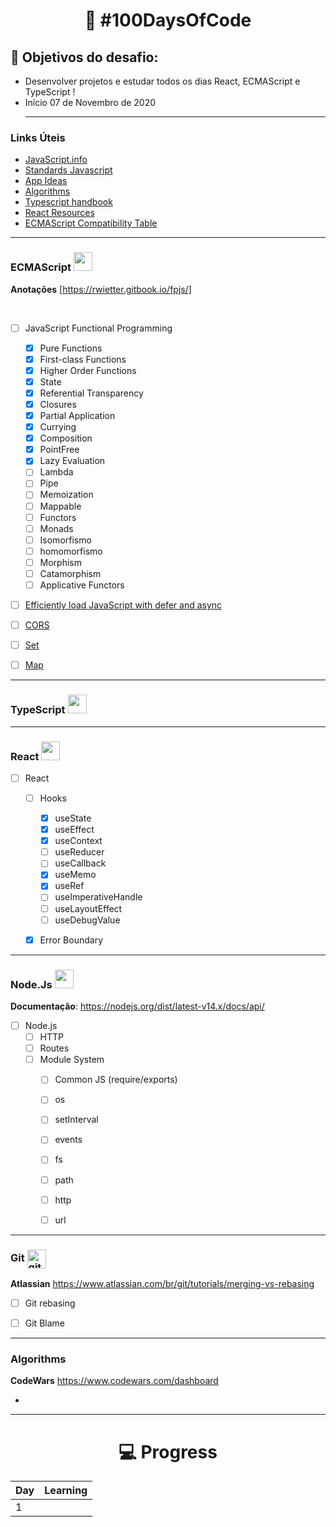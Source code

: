 
<h1 align="center">
   🚀 #100DaysOfCode
</h1>



## 🎯 Objetivos do desafio: 
- Desenvolver projetos e estudar todos os dias React, ECMAScript e TypeScript !
- Início 07 de Novembro de 2020 <hr>




### Links Úteis

- [JavaScript.info](https://javascript.info/)
- [Standards Javascript](https://standardjs.com/rules.html)
- [App Ideas](https://github.com/florinpop17/app-ideas)
- [Algorithms](https://github.com/trekhleb/javascript-algorithms)
- [Typescript handbook](https://jorgedacostaza.gitbook.io/typescript-pt/project/compilation-context/tsconfig)
- [React Resources](https://reactresources.com/)
- [ECMAScript Compatibility Table](https://kangax.github.io/compat-table/es2016plus/)


<hr>


### ECMAScript <img src="https://img.icons8.com/color/144/000000/javascript.png" width="30"/>

**Anotações** [https://rwietter.gitbook.io/fpjs/]

<br/>

- [ ] JavaScript Functional Programming
  - [x] Pure Functions
  - [x] First-class Functions
  - [x] Higher Order Functions
  - [x] State
  - [x] Referential Transparency
  - [x] Closures
  - [x] Partial Application
  - [x] Currying
  - [x] Composition
  - [x] PointFree
  - [x] Lazy Evaluation
  - [ ] Lambda
  - [ ] Pipe
  - [ ] Memoization
  - [ ] Mappable
  - [ ] Functors
  - [ ] Monads
  - [ ] Isomorfismo
  - [ ] homomorfismo
  - [ ] Morphism
  - [ ] Catamorphism
  - [ ] Applicative Functors
- [ ] <a href="https://flaviocopes.com/javascript-async-defer/">Efficiently load JavaScript with defer and async</a>
- [ ] <a href="https://flaviocopes.com/cors/">CORS</a>
- [ ] <a href="#">Set</a>
- [ ] <a href="#">Map</a>


<hr>


### TypeScript <img src="https://img.icons8.com/color/144/000000/typescript.png" width="30"/>


<hr>


### React <img src="https://img.icons8.com/nolan/128/react-native.png" width="30"/>

- [ ] React
   - [ ] Hooks
      - [x] useState
      - [x] useEffect
      - [x] useContext
      - [ ] useReducer
      - [ ] useCallback
      - [x] useMemo
      - [x] useRef
      - [ ] useImperativeHandle
      - [ ] useLayoutEffect
      - [ ] useDebugValue
   - [x] Error Boundary


<hr>


### Node.Js <img src="https://img.icons8.com/color/144/000000/nodejs.png" width="30"/>

**Documentação**: https://nodejs.org/dist/latest-v14.x/docs/api/ <br>

- [ ] Node.js
   - [ ] HTTP
   - [ ] Routes
   - [ ] Module System
      - [ ] Common JS (require/exports)
      - [ ] os
      - [ ] setInterval
      - [ ] events
      - [ ] fs
      - [ ] path
      - [ ] http
      - [ ] url

 
<hr>


### Git <img align="center" src="https://github.githubassets.com/images/modules/logos_page/Octocat.png" alt="git" width="30"/>
 
**Atlassian** https://www.atlassian.com/br/git/tutorials/merging-vs-rebasing

- [ ] Git rebasing
- [ ] Git Blame


<hr>


### Algorithms

**CodeWars** https://www.codewars.com/dashboard

- []()


<hr>


 <h1 align="center">
   💻 Progress
</h1> 

|Day        | Learning          |
| --------  | ----------------- |
| 1 |       |                   |
